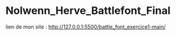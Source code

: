 # Nolwenn_Herve_Battlefont_Final
lien de mon site : http://127.0.0.1:5500/battle_font_exercice1-main/

